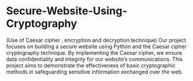 # Secure-Website-Using-Cryptography
(Use of Caesar cipher , encryption and decryption technique)
Our project focuses on
building a secure website using Python and the Caesar cipher cryptography technique. By implementing the Caesar
cipher, we ensure data confidentiality and integrity for our website’s communications. This project aims to demonstrate
the effectiveness of basic cryptographic methods in safeguarding sensitive information exchanged over the web.
